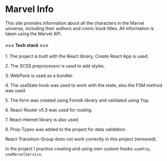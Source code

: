 # Marvel Info
This site provides information about all the characters in the Marvel universe, including their authors and comic book titles. All information is taken using the Marvel API.

#### **=== Tech stack ===**
1\. The project is built with the React library, Create React App is used.

2\. The SCSS preprocessor is used to add styles.

3\. WebPack is used as a bundler.

4\. The useState hook was used to work with the state, also the FSM method was used.

5\. The form was created using Formik library and validated using Yup.

6\. React-Router v5.3 was used for routing.

7\. React-Helmet library is also used.

8\. Prop-Types was added to the project for data validation.

React-Transition-Group does not work correctly in this project (removed).

In the project I practice creating and using own custom hooks `useHttp`, `useMarvelService`.
